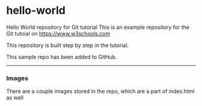 # hello-world
Hello World repository for Git tutorial
This is an example repository for the Git tutoial on https://www.w3schools.com

This repository is built step by step in the tutorial.

This sample repo has been added to GitHub.

---
### Images
There are a couple images stored in the repo, which are a part of index.html as well
